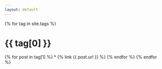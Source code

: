 ```yaml
---
layout: default
---
```

{% for tag in site.tags %}
  # {{ tag[0] }}
  {% for post in tag[1] %}
    * {% link {{ post.url }} %}
  {% endfor %}
{% endfor %}
